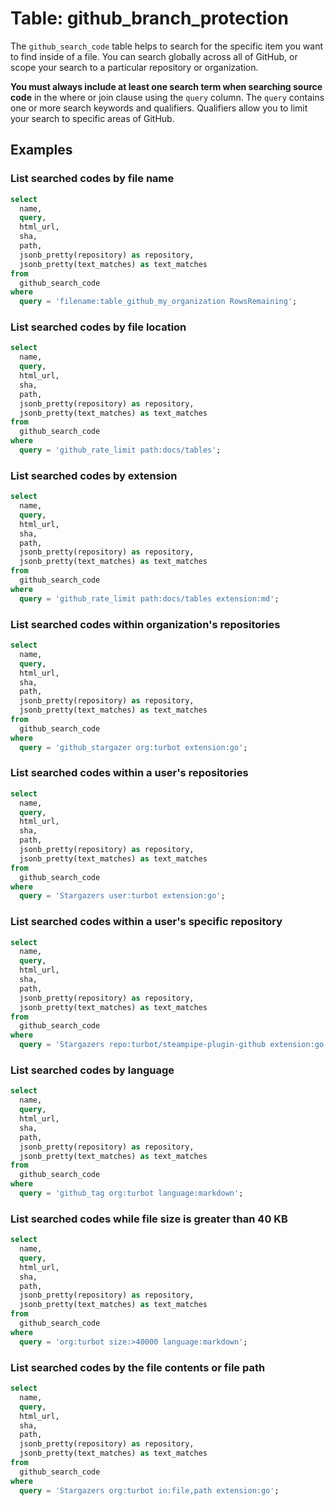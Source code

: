 # Table: github_branch_protection

The `github_search_code` table helps to search for the specific item you want to find inside of a file. You can search globally across all of GitHub, or scope your search to a particular repository or organization.

 **You must always include at least one search term when searching source code** in the where or join clause using the `query` column. The `query` contains one or more search keywords and qualifiers. Qualifiers allow you to limit your search to specific areas of GitHub.

## Examples

### List searched codes by file name

```sql
select
  name,
  query,
  html_url,
  sha,
  path,
  jsonb_pretty(repository) as repository,
  jsonb_pretty(text_matches) as text_matches
from
  github_search_code
where
  query = 'filename:table_github_my_organization RowsRemaining';
```

### List searched codes by file location

```sql
select
  name,
  query,
  html_url,
  sha,
  path,
  jsonb_pretty(repository) as repository,
  jsonb_pretty(text_matches) as text_matches
from
  github_search_code
where
  query = 'github_rate_limit path:docs/tables';
```

### List searched codes by extension

```sql
select
  name,
  query,
  html_url,
  sha,
  path,
  jsonb_pretty(repository) as repository,
  jsonb_pretty(text_matches) as text_matches
from
  github_search_code
where
  query = 'github_rate_limit path:docs/tables extension:md';
```

### List searched codes within organization's repositories

```sql
select
  name,
  query,
  html_url,
  sha,
  path,
  jsonb_pretty(repository) as repository,
  jsonb_pretty(text_matches) as text_matches
from
  github_search_code
where
  query = 'github_stargazer org:turbot extension:go';
```

### List searched codes within a user's repositories

```sql
select
  name,
  query,
  html_url,
  sha,
  path,
  jsonb_pretty(repository) as repository,
  jsonb_pretty(text_matches) as text_matches
from
  github_search_code
where
  query = 'Stargazers user:turbot extension:go';
```

### List searched codes within a user's specific repository

```sql
select
  name,
  query,
  html_url,
  sha,
  path,
  jsonb_pretty(repository) as repository,
  jsonb_pretty(text_matches) as text_matches
from
  github_search_code
where
  query = 'Stargazers repo:turbot/steampipe-plugin-github extension:go';
```

### List searched codes by language

```sql
select
  name,
  query,
  html_url,
  sha,
  path,
  jsonb_pretty(repository) as repository,
  jsonb_pretty(text_matches) as text_matches
from
  github_search_code
where
  query = 'github_tag org:turbot language:markdown';
```

### List searched codes while file size is greater than 40 KB

```sql
select
  name,
  query,
  html_url,
  sha,
  path,
  jsonb_pretty(repository) as repository,
  jsonb_pretty(text_matches) as text_matches
from
  github_search_code
where
  query = 'org:turbot size:>40000 language:markdown';
```

### List searched codes by the file contents or file path

```sql
select
  name,
  query,
  html_url,
  sha,
  path,
  jsonb_pretty(repository) as repository,
  jsonb_pretty(text_matches) as text_matches
from
  github_search_code
where
  query = 'Stargazers org:turbot in:file,path extension:go';
```
